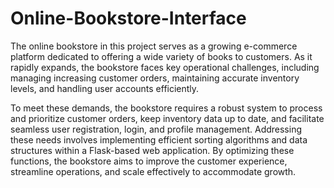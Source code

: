 # Online-Bookstore-Interface
The online bookstore in this project serves as a growing e-commerce platform dedicated to offering a wide variety of books to customers. As it rapidly expands, the bookstore faces key operational challenges, including managing increasing customer orders, maintaining accurate inventory levels, and handling user accounts efficiently.

To meet these demands, the bookstore requires a robust system to process and prioritize customer orders, keep inventory data up to date, and facilitate seamless user registration, login, and profile management. Addressing these needs involves implementing efficient sorting algorithms and data structures within a Flask-based web application. By optimizing these functions, the bookstore aims to improve the customer experience, streamline operations, and scale effectively to accommodate growth.
